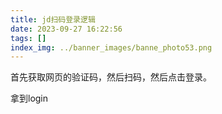 ```yaml
---
title: jd扫码登录逻辑
date: 2023-09-27 16:22:56
tags: []
index_img: ../banner_images/banne_photo53.png
---
```


首先获取网页的验证码，然后扫码，然后点击登录。

拿到login